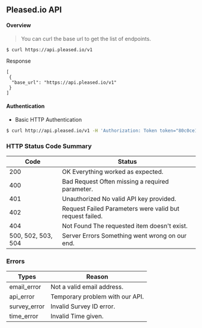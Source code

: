 Pleased.io API
---
#### Overview
> You can curl the base url to get the list of endpoints.

`$ curl https://api.pleased.io/v1`

Response

	[
  	 {
      "base_url": "https://api.pleased.io/v1"
  	 }
	]

#### Authentication
- Basic HTTP Authentication

```bash
$ curl http://api.pleased.io/v1 -H 'Authorization: Token token="80c0ce108fe7c0b89b7c999e2fbb6fff"'
```


### HTTP Status Code Summary

Code | Status
----------------------------- | --------------------------------------
200 | OK	Everything worked as expected.
400 | Bad Request	Often missing a required parameter.
401 | Unauthorized	No valid API key provided.
402 | Request Failed	Parameters were valid but request failed.
404 | Not Found	The requested item doesn't exist.
500, 502, 503, 504 | Server Errors	Something went wrong on our end.



### Errors

Types | Reason
----------------------------- | --------------------------------------
email_error | Not a valid email address.
api_error | Temporary problem with our API.
survey_error | Invalid Survey ID error.
time_error | Invalid Time given.
